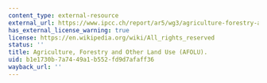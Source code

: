 ```yaml
---
content_type: external-resource
external_url: https://www.ipcc.ch/report/ar5/wg3/agriculture-forestry-and-other-land-use-afolu/
has_external_license_warning: true
license: https://en.wikipedia.org/wiki/All_rights_reserved
status: ''
title: Agriculture, Forestry and Other Land Use (AFOLU).
uid: b1e1730b-7a74-49a1-b552-fd9d7afaff36
wayback_url: ''
---
```

